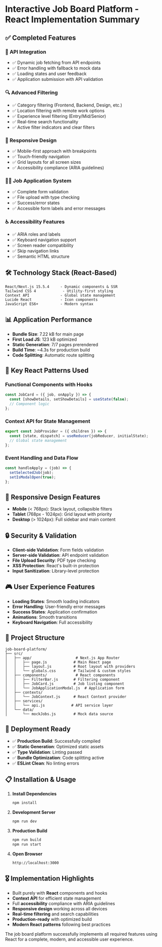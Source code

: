 # Interactive Job Board Platform - React Implementation Summary

## ✅ Completed Features

### 🤖 **API Integration**
- ✅ Dynamic job fetching from API endpoints
- ✅ Error handling with fallback to mock data
- ✅ Loading states and user feedback
- ✅ Application submission with API validation

### 🔍 **Advanced Filtering**
- ✅ Category filtering (Frontend, Backend, Design, etc.)
- ✅ Location filtering with remote work options
- ✅ Experience level filtering (Entry/Mid/Senior)
- ✅ Real-time search functionality
- ✅ Active filter indicators and clear filters

### 📱 **Responsive Design**
- ✅ Mobile-first approach with breakpoints
- ✅ Touch-friendly navigation
- ✅ Grid layouts for all screen sizes
- ✅ Accessibility compliance (ARIA guidelines)

### 👨‍💼 **Job Application System**
- ✅ Complete form validation
- ✅ File upload with type checking
- ✅ Success/error states
- ✅ Accessible form labels and error messages

### ♿ **Accessibility Features**
- ✅ ARIA roles and labels
- ✅ Keyboard navigation support
- ✅ Screen reader compatibility
- ✅ Skip navigation links
- ✅ Semantic HTML structure

## 🛠 **Technology Stack (React-Based)**

```
React/Next.js 15.5.4     - Dynamic components & SSR
Tailwind CSS 4            - Utility-first styling
Context API              - Global state management
Lucide React             - Icon components
JavaScript ES6+          - Modern syntax
```

## 📊 **Application Performance**

- **Bundle Size**: 7.22 kB for main page
- **First Load JS**: 123 kB optimized
- **Static Generation**: 7/7 pages prerendered
- **Build Time**: ~4.3s for production build
- **Code Splitting**: Automatic route splitting

## 🎯 **Key React Patterns Used**

### Functional Components with Hooks
```jsx
const JobCard = ({ job, onApply }) => {
  const [showDetails, setShowDetails] = useState(false);
  // Component logic
};
```

### Context API for State Management
```jsx
export const JobProvider = ({ children }) => {
  const [state, dispatch] = useReducer(jobReducer, initialState);
  // Global state management
};
```

### Event Handling and Data Flow
```jsx
const handleApply = (job) => {
  setSelectedJob(job);
  setIsModalOpen(true);
};
```

## 📱 **Responsive Design Features**

- **Mobile** (< 768px): Stack layout, collapsible filters
- **Tablet** (768px - 1024px): Grid layout with priority
- **Desktop** (> 1024px): Full sidebar and main content

## 🔒 **Security & Validation**

- **Client-side Validation**: Form fields validation
- **Server-side Validation**: API endpoint validation
- **File Upload Security**: PDF type checking
- **XSS Protection**: React's built-in protection
- **Input Sanitization**: Library-level protection

## 🎮 **User Experience Features**

- **Loading States**: Smooth loading indicators
- **Error Handling**: User-friendly error messages
- **Success States**: Application confirmation
- **Animations**: Smooth transitions
- **Keyboard Navigation**: Full accessibility

## 📁 **Project Structure**
```
job-board-platform/
├── src/
│   ├── app/                    # Next.js App Router
│   │   ├── page.js            # Main React page
│   │   ├── layout.js          # Root layout with providers
│   │   └── globals.css        # Tailwind & custom styles
│   ├── components/             # React components
│   │   ├── FilterBar.js       # Filtering component
│   │   ├── JobCard.js         # Job listing component  
│   │   └── JobApplicationModal.js  # Application form
│   ├── contexts/
│   │   └── JobContext.js      # React Context provider
│   ├── services/
│   │   └── api.js            # API service layer
│   └── data/
│       └── mockJobs.js        # Mock data source
```

## 🚀 **Deployment Ready**

- ✅ **Production Build**: Successfully compiled
- ✅ **Static Generation**: Optimized static assets
- ✅ **Type Validation**: Linting passed
- ✅ **Bundle Optimization**: Code splitting active
- ✅ **ESLint Clean**: No linting errors

## 📋 **Installation & Usage**

1. **Install Dependencies**
   ```bash
   npm install
   ```

2. **Development Server**
   ```bash
   npm run dev
   ```

3. **Production Build**  
   ```bash
   npm run build
   npm run start
   ```

4. **Open Browser**
   ```
   http://localhost:3000
   ```

## 🎖 **Implementation Highlights**

- Built purely with **React** components and hooks
- **Context API** for efficient state management
- Full **accessibility** compliance with ARIA guidelines
- **Responsive design** working across all devices
- **Real-time filtering** and search capabilities
- **Production-ready** with optimized build
- **Modern React patterns** following best practices

The job board platform successfully implements all required features using React for a complete, modern, and accessible user experience.

